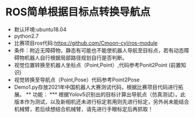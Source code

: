 ROS简单根据目标点转换导航点
===============
* 默认环境:ubuntu18.04
* python2.7
* 比赛项目ros代码:https://github.com/Cmoon-cyl/ros-module
* 条件：附近无障碍物，静态有可能也不能使机器人导航至目标点，若有动态障碍物机器人自行根据局部路径规划自行是否判断。
* 视觉位置转换至机器人坐标点（Point,Point）,代码参考Ponit2Point (前置知识)
* 视觉转换至导航点（Point,Pose）代码参考Point2Pose
* Demo1.py存放2021年中国机器人大赛测试代码，根据比赛项目代码进行拓展。
** 功能：
*** 根据Yolov5识别出的目标计算出导航点（仿真测试）。此版本作为测试，以及新相机还未进行标定若用则先进行标定，另外尚未能结合机械臂，若后续想结合机械臂，请先进行手眼标定后再抓取！

